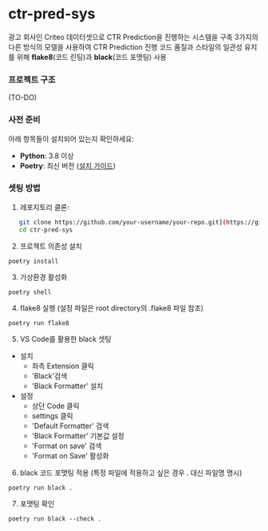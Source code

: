 # ctr-pred-sys
광고 회사인 Criteo 데이터셋으로 CTR Prediction을 진행하는 시스템을 구축
3가지의 다른 방식의 모델을 사용하여 CTR Prediction 진행
코드 품질과 스타일의 일관성 유지를 위해 **flake8**(코드 린팅)과 **black**(코드 포맷팅) 사용

### 프로젝트 구조
(TO-DO)


### 사전 준비

아래 항목들이 설치되어 있는지 확인하세요:

- **Python**: 3.8 이상
- **Poetry**: 최신 버전 ([설치 가이드](https://python-poetry.org/docs/))

### 셋팅 방법
1. 레포지토리 클론:
```bash
   git clone https://github.com/your-username/your-repo.git](https://github.com/f-lab-edu/ctr-pred-sys.git
   cd ctr-pred-sys
```

2. 프로젝트 의존성 설치
```
poetry install
```

3. 가상환경 활성화
```
poetry shell
```

4. flake8 실행 (설정 파일은 root directory의 .flake8 파일 참조)
```
poetry run flake8
```

5. VS Code를 활용한 black 셋팅
 - 설치
    - 좌측 Extension 클릭
    - 'Black'검색
    - 'Black Formatter' 설치
 - 설정
    - 상단 Code 클릭
    - settings 클릭
    - 'Default Formatter' 검색
    - 'Black Formatter' 기본값 설정
    - 'Format on save' 검색
    - 'Format on Save' 활성화
   
   

6. black 코드 포맷팅 적용 (특정 파일에 적용하고 싶은 경우 . 대신 파일명 명시)
```
poetry run black .
```

7. 포맷팅 확인
```
poetry run black --check .
```


